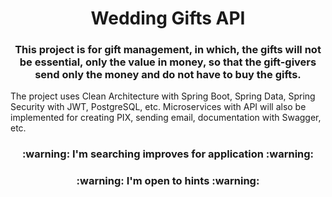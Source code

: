 <h1 align="center">Wedding Gifts API</h1>

<h3 align="center">This project is for gift management, in which, the gifts will not be essential, only the value in money, so that the gift-givers send only the money and do not have to buy the gifts.</h3>

<p>The project uses Clean Architecture with Spring Boot, Spring Data, Spring Security with JWT, PostgreSQL, etc. Microservices with API will also be implemented for creating PIX, sending email, documentation with Swagger, etc.</p>

<h3 align="center"> :warning: I'm searching improves for application :warning: </h3>
<h3 align="center"> :warning: I'm open to hints :warning: </h3>
